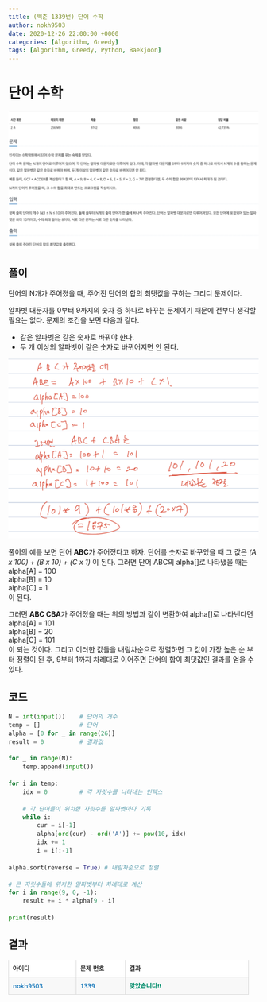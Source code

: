 ```yaml
---
title: (백준 1339번) 단어 수학
author: nokh9503
date: 2020-12-26 22:00:00 +0000
categories: [Algorithm, Greedy]
tags: [Algorithm, Greedy, Python, Baekjoon]
---
```


# 단어 수학

![backjoon_greedy(1339)](/assets/img/algorithm/backjoon/greedy/backjoon_greedy(1339).png)

## 풀이

단어의 N개가 주어졌을 때, 주어진 단어의 합의 최댓값을 구하는 그리디 문제이다.

알파벳 대문자를 0부터 9까지의 숫자 중 하나로 바꾸는 문제이기 때문에 전부다 생각할 필요는 없다. 문제의 조건을 보면 다음과 같다.

- 같은 알파벳은 같은 숫자로 바꿔야 한다.
- 두 개 이상의 알파벳이 같은 숫자로 바뀌어지면 안 된다.

![backjoon_greedy(1339)_sol](/assets/img/algorithm/backjoon/greedy/backjoon_greedy(1339)_sol.png)

풀이의 예를 보면 단어 **ABC**가 주어졌다고 하자. 단어를 숫자로 바꾸었을 때 그 값은 *(A x 100) + (B x 10) + (C x 1)* 이 된다.
그러면 단어 ABC의 alpha[]로 나타냈을 때는  
alpha[A] = 100  
alpha[B] = 10  
alpha[C] = 1  
이 된다.

그러면 **ABC CBA**가 주어졌을 때는 위의 방법과 같이 변환하여 alpha[]로 나타낸다면  
alpha[A] = 101  
alpha[B] = 20  
alpha[C] = 101  
이 되는 것이다. 그리고 이러한 값들을 내림차순으로 정렬하면 그 값이 가장 높은 순 부터 정렬이 된 후, 9부터 1까지 차례대로 이어주면 단어의 합이 최댓값인 결과를 얻을 수 있다.

## 코드

```python
N = int(input())    # 단어의 개수
temp = []           # 단어
alpha = [0 for _ in range(26)]
result = 0          # 결과값

for _ in range(N):
    temp.append(input())

for i in temp:
    idx = 0         # 각 자릿수를 나타내는 인덱스

    # 각 단어들이 위치한 자릿수를 알파벳마다 기록
    while i:
        cur = i[-1]
        alpha[ord(cur) - ord('A')] += pow(10, idx)
        idx += 1
        i = i[:-1]

alpha.sort(reverse = True) # 내림차순으로 정렬

# 큰 자릿수들에 위치한 알파벳부터 차례대로 계산
for i in range(9, 0, -1):
    result += i * alpha[9 - i]

print(result)
```

## 결과

![backjoon_greedy(1339)_res](/assets/img/algorithm/backjoon/greedy/backjoon_greedy(1339)_res.png)